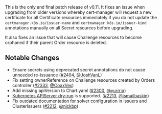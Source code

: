 This is the only and final patch release of v0.11. It fixes an issue when upgrading from older versions whereby cert-manager will request a new certificate for all Certificate resources immediately if you do not update the `certmanager.k8s.io/issuer-name` and `certmanager.k8s.io/issuer-kind` annotations manually on all Secret resources before upgrading.

It also fixes an issue that will cause Challenge resources to become orphaned if their parent Order resource is deleted.

## Notable Changes

- Ensure secrets using deprecated secret annotations do not cause unneeded re-issuance ([#2404](https://github.com/jetstack/cert-manager/pull/2404), [@JoshVanL](https://github.com/JoshVanL))
- Fix setting ownerReference on Challenge resources created by Orders controller ([#2333](https://github.com/jetstack/cert-manager/pull/2333), [@CoaxVex](https://github.com/CoaxVex))
- Add missing apiVersion to Chart.yaml ([#2300](https://github.com/jetstack/cert-manager/pull/2300), [@yurrriq](https://github.com/yurrriq))
- [Kubernetes APIServer dry-run](https://kubernetes.io/docs/reference/using-api/api-concepts/&#35;dry-run) is supported. ([#2213](https://github.com/jetstack/cert-manager/pull/2213), [@ismailbaskin](https://github.com/ismailbaskin))
- Fix outdated documentation for solver configuration in Issuers and ClusterIssuers ([#2212](https://github.com/jetstack/cert-manager/pull/2212), [@nickbp](https://github.com/nickbp))

